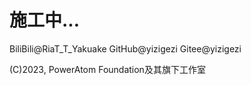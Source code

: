 # 施工中...

BiliBili@RiaT_T_Yakuake  GitHub@yizigezi  Gitee@yizigezi 

(C)2023, PowerAtom Foundation及其旗下工作室 
